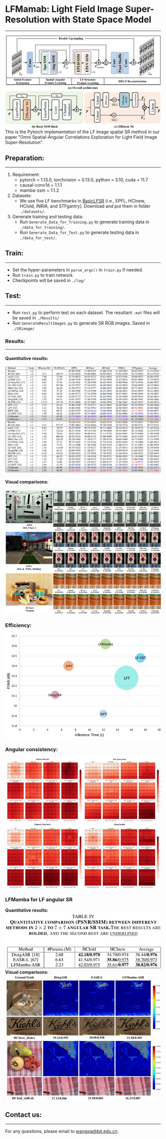 # LFMamab: Light Field Image Super-Resolution with State Space Model
***
![](/figs/network.png)
This is the Pytorch implementation of the LF image spatial SR method in 
our paper "Omni Spatial-Angular Correlations Exploration for Light Field Image Super-Resolution".

## Preparation:
***

1. Requirement:
   - pytorch = 1.13.0, torchvision = 0.13.0, python = 3.10, cuda = 11.7
   - causal-conv1d = 1.1.1
   - mamba-ssm = 1.1.2
2. Datasets:
   - We use five LF benchmarks in [BasicLFSR](https://github.com/ZhengyuLiang24/BasicLFSR)
   (i.e., EPFL, HCInew, HCIold, INRIA, and STFgantry). Download and put them in folder `./datasets/`.
3. Generate training and testing data:
   - Run `Generate_Data_for_Training.py` to generate training data in `./data_for_training/`.
   - Run `Generate_Data_for_Test.py` to generate testing data in `./data_for_test/`.
   
## Train:
***
- Set the hyper\-parameters in `parse_args()` in `train.py` if needed.
- Run `train.py` to train network
- Checkpoints will be saved in `./log/`

## Test:
***
- Run `test.py` to perform test on each dataset. The resultant `.mat` files will be saved in `./Results/`
- Run `GenerateResultImages.py` to generate SR RGB images. Saved in `./SRimage/` 
### Results:
***
#### Quantitative results:

![](/figs/quantitative.png)

#### Visual comparisons:
![](/figs/visual_results.png)

### Efficiency:
![](/figs/efficiency.png)

### Angular consistency:
![](/figs/angular_consistency.png)

### LFMamba for LF angular SR
**Quantitative results:**
![](/figs/ASR_quantitative.png)
**Visual comparisons:**
![](/figs/ASR_visual.png)

## Contact us:
*** 
For any questions, please email to [wangxia@bit.edu.cn](wangxia@bit.edu.cn).
